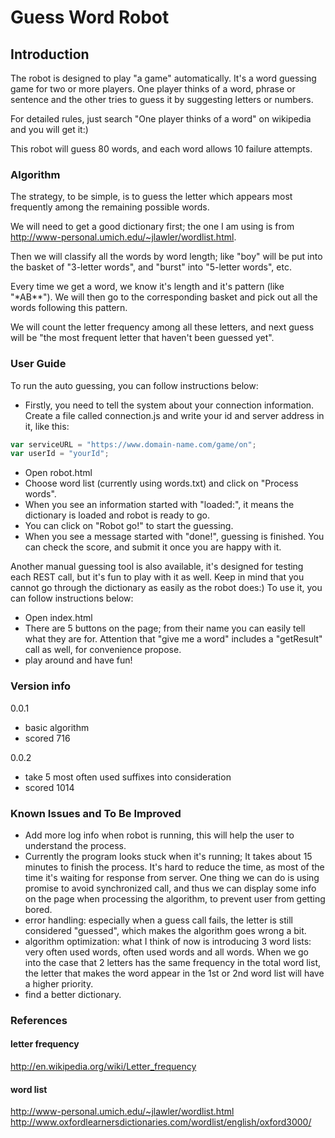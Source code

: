 Guess Word Robot
=====================================

Introduction
------------

The robot is designed to play "a game" automatically. It's a word guessing game for two or more players. One player thinks of a word, phrase or sentence and the other tries to guess it by suggesting letters or numbers.

For detailed rules, just search "One player thinks of a word" on wikipedia and you will get it:)

This robot will guess 80 words, and each word allows 10 failure attempts.

### Algorithm

The strategy, to be simple, is to guess the letter which appears most frequently among the remaining possible words.

We will need to get a good dictionary first; the one I am using is from http://www-personal.umich.edu/~jlawler/wordlist.html. 

Then we will classify all the words by word length; like "boy" will be put into the basket of "3-letter words", and "burst" into "5-letter words", etc.

Every time we get a word, we know it's length and it's pattern (like "\*AB\*\*"). We will then go to the corresponding basket and pick out all the words following this pattern.

We will count the letter frequency among all these letters, and next guess will be "the most frequent letter that haven't been guessed yet".

### User Guide

To run the auto guessing, you can follow instructions below:

* Firstly, you need to tell the system about your connection information. Create a file called connection.js and write your id and server address in it, like this:
```javascript
var serviceURL = "https://www.domain-name.com/game/on";
var userId = "yourId";
```
* Open robot.html
* Choose word list (currently using words.txt) and click on "Process words".
* When you see an information started with "loaded:", it means the dictionary is loaded and robot is ready to go.
* You can click on "Robot go!" to start the guessing.
* When you see a message started with "done!", guessing is finished. You can check the score, and submit it once you are happy with it.

Another manual guessing tool is also available, it's designed for testing each REST call, but it's fun to play with it as well. Keep in mind that you cannot go through the dictionary as easily as the robot does:) To use it, you can follow instructions below:

* Open index.html
* There are 5 buttons on the page; from their name you can easily tell what they are for. Attention that "give me a word" includes a "getResult" call as well, for convenience propose.
* play around and have fun!

### Version info

0.0.1 

* basic algorithm
* scored 716

0.0.2 

* take 5 most often used suffixes into consideration
* scored 1014

### Known Issues and To Be Improved

* Add more log info when robot is running, this will help the user to understand the process.
* Currently the program looks stuck when it's running; It takes about 15 minutes to finish the process. It's hard to reduce the time, as most of the time it's waiting for response from server. One thing we can do is using promise to avoid synchronized call, and thus we can display some info on the page when processing the algorithm, to prevent user from getting bored.
* error handling: especially when a guess call fails, the letter is still considered "guessed", which makes the algorithm goes wrong a bit.
* algorithm optimization: what I think of now is introducing 3 word lists: very often used words, often used words and all words. When we go into the case that 2 letters has the same frequency in the total word list, the letter that makes the word appear in the 1st or 2nd word list will have a higher priority.
* find a better dictionary. 

### References

#### letter frequency

http://en.wikipedia.org/wiki/Letter_frequency

#### word list

http://www-personal.umich.edu/~jlawler/wordlist.html
http://www.oxfordlearnersdictionaries.com/wordlist/english/oxford3000/


